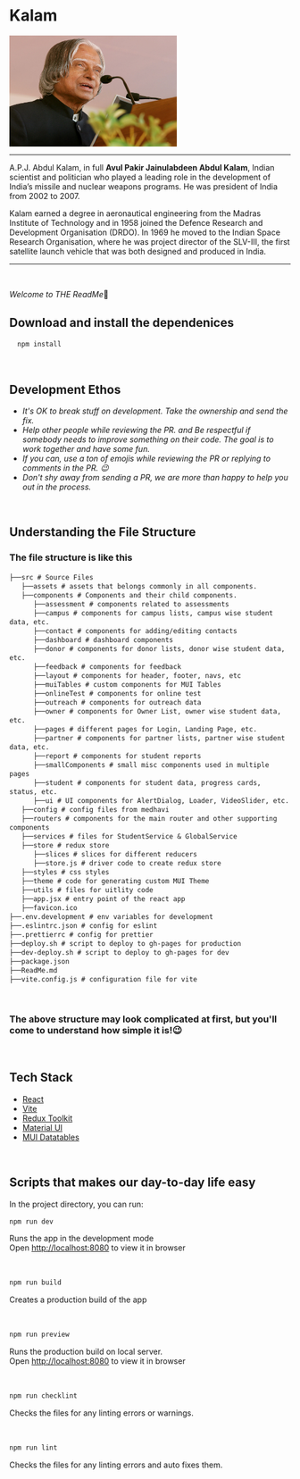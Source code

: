 # Kalam

<img src="src/assets/img/kalam.jpg" width="300" align='center'/>

<hr>

A.P.J. Abdul Kalam, in full **Avul Pakir Jainulabdeen Abdul Kalam**, Indian scientist and politician who played a leading role in the development of India’s missile and nuclear weapons programs. He was president of India from 2002 to 2007.

Kalam earned a degree in aeronautical engineering from the Madras Institute of Technology and in 1958 joined the Defence Research and Development Organisation (DRDO). In 1969 he moved to the Indian Space Research Organisation, where he was project director of the SLV-III, the first satellite launch vehicle that was both designed and produced in India.

<hr>
<br>

*Welcome to THE ReadMe*🙌

## Download and install the dependenices

```sh
  npm install
```

<br>

## Development Ethos

- _It's OK to break stuff on development. Take the ownership and send the fix._
- _Help other people while reviewing the PR. and Be respectful if somebody needs to improve something on their code. The goal is to work together and have some fun._
- _If you can, use a ton of emojis while reviewing the PR or replying to comments in the PR. 😉_
- _Don't shy away from sending a PR, we are more than happy to help you out in the process._

<br>

## Understanding the File Structure

### The file structure is like this

```no
├──src # Source Files
   ├──assets # assets that belongs commonly in all components.
   ├──components # Components and their child components.
      ├──assessment # components related to assessments
      ├──campus # components for campus lists, campus wise student data, etc.
      ├──contact # components for adding/editing contacts
      ├──dashboard # dashboard components
      ├──donor # components for donor lists, donor wise student data, etc.
      ├──feedback # components for feedback
      ├──layout # components for header, footer, navs, etc
      ├──muiTables # custom components for MUI Tables
      ├──onlineTest # components for online test
      ├──outreach # components for outreach data
      ├──owner # components for Owner List, owner wise student data, etc.
      ├──pages # different pages for Login, Landing Page, etc.
      ├──partner # components for partner lists, partner wise student data, etc.
      ├──report # components for student reports
      ├──smallComponents # small misc components used in multiple pages
      ├──student # components for student data, progress cards, status, etc.
      ├──ui # UI components for AlertDialog, Loader, VideoSlider, etc.
   ├──config # config files from medhavi
   ├──routers # components for the main router and other supporting components
   ├──services # files for StudentService & GlobalService
   ├──store # redux store
      ├──slices # slices for different reducers
      ├──store.js # driver code to create redux store
   ├──styles # css styles
   ├──theme # code for generating custom MUI Theme
   ├──utils # files for uitlity code
   ├──app.jsx # entry point of the react app
   ├──favicon.ico
├──.env.development # env variables for development
├──.eslintrc.json # config for eslint
├──.prettierrc # config for prettier
├──deploy.sh # script to deploy to gh-pages for production
├──dev-deploy.sh # script to deploy to gh-pages for dev
├──package.json
├──ReadMe.md
├──vite.config.js # configuration file for vite

```

<br>

### The above structure may look complicated at first, but you'll come to understand how simple it is!😉

<br>

## Tech Stack

- [React](https://reactjs.org/)
- [Vite](https://vitejs.dev/)
- [Redux Toolkit](https://redux-toolkit.js.org/)
- [Material UI](https://mui.com/)
- [MUI Datatables](http://www.material-ui-datatables.com/)

<br>

## Scripts that makes our day-to-day life easy

In the project directory, you can run:

```sh
npm run dev
```

Runs the app in the development mode<br>
Open <http://localhost:8080> to view it in browser

<br>

```sh
npm run build
```

Creates a production build of the app

<br>

```sh
npm run preview
```

Runs the production build on local server.<br>
Open <http://localhost:8080> to view it in browser

<br>

```sh
npm run checklint
```

Checks the files for any linting errors or warnings.<br>

<br>

```sh
npm run lint
```

Checks the files for any linting errors and auto fixes them.<br>
